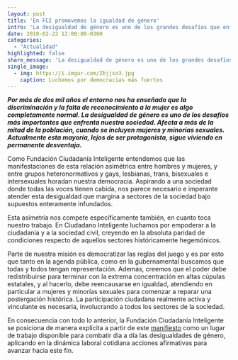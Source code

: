 ```yaml
---
layout: post
title: 'En FCI promovemos la igualdad de género'
intro: 'La desigualdad de género es uno de los grandes desafíos que enfrenta el mundo. Acá cómo lo combatimos.'
date: 2018-02-22 12:00:00-0300
categories:
  - "Actualidad"
highlighted: false
share_message: 'La desigualdad de género es uno de los grandes desafíos que enfrenta el mundo'
single_image:
  - img: https://i.imgur.com/Zbjjso3.jpg
    caption: Luchemos por democracias más fuertes
---
```

***Por más de dos mil años el entorno nos ha enseñado que la discriminación y la falta de reconocimiento a la mujer es algo completamente normal. La desigualdad de género es uno de los desafíos más importantes que enfrenta nuestra sociedad. Afecta a más de la mitad de la población, cuando se incluyen mujeres y minorías sexuales. Actualmente esta mayoría, lejos de ser protagonista, sigue viviendo en permanente desventaja.***

Como Fundación Ciudadanía Inteligente entendemos que las manifestaciones de esta relación asimétrica entre hombres y mujeres, y entre grupos heteronormativos y gays, lesbianas, trans, bisexuales e intersexuales horadan nuestra democracia. Aspirando a una sociedad donde todas las voces tienen cabida, nos parece necesario e imperante atender esta desigualdad que margina a sectores de la sociedad bajo supuestos enteramente infundados.

Esta asimetría nos compete específicamente también, en cuanto toca nuestro trabajo. En Ciudadano Inteligente luchamos por empoderar a la ciudadanía y a la sociedad civil, creyendo en la absoluta paridad de condiciones respecto de aquellos sectores históricamente hegemónicos.

Parte de nuestra misión es democratizar las reglas del juego y es por esto que tanto en la agenda pública, como en la gubernamental buscamos que todas y todos tengan representación. Además, creemos que el poder debe redistribuirse para terminar con la extrema concentración en altas cúpulas estatales, y al hacerlo, debe reencausarse en igualdad, atendiendo en particular a mujeres y minorías sexuales para comenzar a reparar una postergación histórica. La participación ciudadana realmente activa y vinculante es necesaria, involucrando a todos los sectores de la sociedad.

En consecuencia con todo lo anterior, la Fundación Ciudadanía Inteligente se posiciona de manera explícita a partir de este [manifiesto](https://docs.google.com/document/d/1Om2wv8wL7Y6kZt9pJytiOSpmcIa2uEtDmVnU78Elb9I/edit) como un lugar de trabajo disponible para combatir día a día las desigualdades de género, aplicando en la dinámica laboral cotidiana acciones afirmativas para avanzar hacia este fin. 

